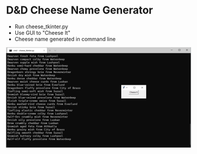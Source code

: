 # D&D Cheese Name Generator

- Run cheese_tkinter.py
- Use GUI to "Cheese It"
- Cheese name generated in command line


![alt text](https://github.com/mathe-matician/D-D-Cheese-Generator/blob/master/screenshot.png?raw=true)
